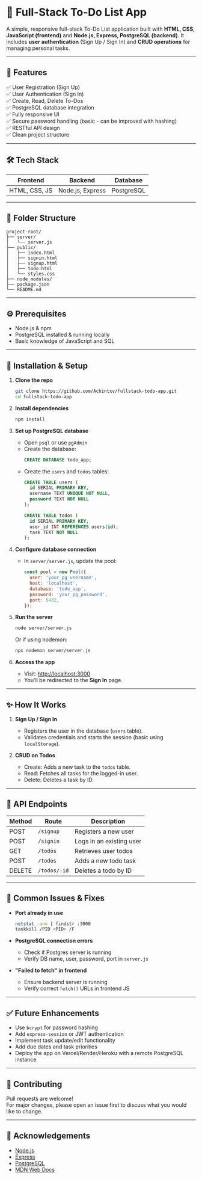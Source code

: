 # 📝 Full-Stack To-Do List App

A simple, responsive full-stack To-Do List application built with **HTML, CSS, JavaScript (frontend)** and **Node.js, Express, PostgreSQL (backend)**. It includes **user authentication** (Sign Up / Sign In) and **CRUD operations** for managing personal tasks.

---

## 🚀 Features
✅ User Registration (Sign Up)  
✅ User Authentication (Sign In)  
✅ Create, Read, Delete To-Dos  
✅ PostgreSQL database integration  
✅ Fully responsive UI  
✅ Secure password handling (basic - can be improved with hashing)  
✅ RESTful API design  
✅ Clean project structure

---

## 🛠️ Tech Stack

| Frontend      | Backend           | Database    |
|---------------|-------------------|-------------|
| HTML, CSS, JS | Node.js, Express  | PostgreSQL  |

---

## 📁 Folder Structure
```
project-root/
├── server/
│   └── server.js
├── public/
│   ├── index.html
│   ├── signin.html
│   ├── signup.html
│   ├── todo.html
│   └── styles.css
├── node_modules/
├── package.json
└── README.md
```

---

## ⚙️ Prerequisites
- Node.js & npm
- PostgreSQL installed & running locally
- Basic knowledge of JavaScript and SQL

---

## 🔧 Installation & Setup

1. **Clone the repo**
   ```bash
   git clone https://github.com/Achintxv/fullstack-todo-app.git
   cd fullstack-todo-app
   ```

2. **Install dependencies**
   ```bash
   npm install
   ```

3. **Set up PostgreSQL database**
   - Open `psql` or use `pgAdmin`
   - Create the database:
     ```sql
     CREATE DATABASE todo_app;
     ```
   - Create the `users` and `todos` tables:
     ```sql
     CREATE TABLE users (
       id SERIAL PRIMARY KEY,
       username TEXT UNIQUE NOT NULL,
       password TEXT NOT NULL
     );

     CREATE TABLE todos (
       id SERIAL PRIMARY KEY,
       user_id INT REFERENCES users(id),
       task TEXT NOT NULL
     );
     ```

4. **Configure database connection**
   - In `server/server.js`, update the pool:
     ```javascript
     const pool = new Pool({
       user: 'your_pg_username',
       host: 'localhost',
       database: 'todo_app',
       password: 'your_pg_password',
       port: 5432,
     });
     ```

5. **Run the server**
   ```bash
   node server/server.js
   ```
   Or if using nodemon:
   ```bash
   npx nodemon server/server.js
   ```

6. **Access the app**
   - Visit: [http://localhost:3000](http://localhost:3000)
   - You'll be redirected to the **Sign In** page.
   
---

## ✨ How It Works

1. **Sign Up / Sign In**
   - Registers the user in the database (`users` table).
   - Validates credentials and starts the session (basic using `localStorage`).

2. **CRUD on Todos**
   - Create: Adds a new task to the `todos` table.
   - Read: Fetches all tasks for the logged-in user.
   - Delete: Deletes a task by ID.

---

## 📜 API Endpoints

| Method | Route        | Description            |
|--------|--------------|------------------------|
| POST   | `/signup`    | Registers a new user   |
| POST   | `/signin`    | Logs in an existing user |
| GET    | `/todos`     | Retrieves user todos   |
| POST   | `/todos`     | Adds a new todo task   |
| DELETE | `/todos/:id` | Deletes a todo by ID   |

---

## 🐞 Common Issues & Fixes

- **Port already in use**
  ```bash
  netstat -ano | findstr :3000
  taskkill /PID <PID> /F
  ```

- **PostgreSQL connection errors**
  - Check if Postgres server is running
  - Verify DB name, user, password, port in `server.js`

- **"Failed to fetch" in frontend**
  - Ensure backend server is running
  - Verify correct `fetch()` URLs in frontend JS

---

## ✅ Future Enhancements
- Use `bcrypt` for password hashing  
- Add `express-session` or JWT authentication  
- Implement task update/edit functionality  
- Add due dates and task priorities  
- Deploy the app on Vercel/Render/Heroku with a remote PostgreSQL instance

---

## 🤝 Contributing
Pull requests are welcome!  
For major changes, please open an issue first to discuss what you would like to change.

---

## 🙌 Acknowledgements
- [Node.js](https://nodejs.org/)
- [Express](https://expressjs.com/)
- [PostgreSQL](https://www.postgresql.org/)
- [MDN Web Docs](https://developer.mozilla.org/)
